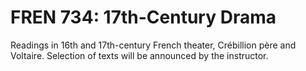 # FREN 734: 17th-Century Drama

Readings in 16th and 17th-century French theater, Crébillion père and Voltaire. Selection of texts will be announced by the instructor.